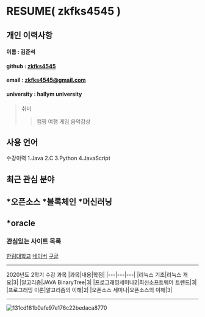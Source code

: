 # RESUME( zkfks4545 )

## 개인 이력사항

#### 이름 : 김준석
#### github : [zkfks4545][github]
#### email : zkfks4545@gmail.com
#### university : hallym university

>취미
>>캠핑
>>여행
>>게임
>>음악감상

## 사용 언어
수강이력
 1.Java
 2.C
 3.Python
 4.JavaScript

## 최근 관심 분야
*오픈소스
*블록체인
*머신러닝
--------------------
*oracle
--------------------
### 관심있는 사이트 목록
[한림대학교][hallym]
[네이버][naver]
[구글][google]

--------------------

2020년도 2학기 수강 과목
|과목|내용|학점|
|---|---|---|
|리눅스 기초|리눅스 개요|3|
|알고리즘|JAVA BinaryTree|3|
|프로그래밍세미나2|최신소프트웨어 트렌드|3|
|프로그래밍 이론|알고리즘의 이해|2|
|오픈소스 세미나|오픈소스의 이해|3|

--------------------

![131cd181b0afe97e176c22bedaca8770](https://user-images.githubusercontent.com/54013492/135622957-132f3673-9c33-43f5-9561-ce053b9b6108.jpg)



[github]: https://github.com/zkfks4545
[google]: http://www.google.com
[naver]: http://www.naver.com
[hallym]: http://hallym.ac.kr
